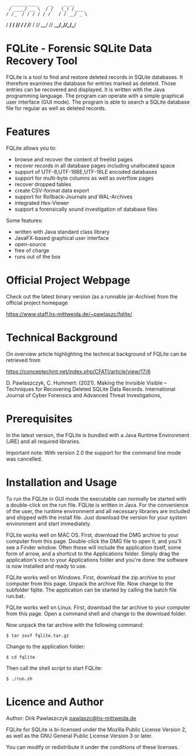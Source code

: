       __________    __    _ __     
     / ____/ __ \  / /   (_) /____ 
    / /_  / / / / / /   / / __/ _ \
   / __/ / /_/ / / /___/ / /_/  __/
  /_/    \___\_\/_____/_/\__/\___/ 
 

# FQLite - Forensic SQLite Data Recovery Tool

FQLite is a tool to find and restore deleted records in SQLite databases. It therefore examines the database for entries marked as deleted. Those entries can be recovered and displayed. It is written with the Java programming language. The program can operate with a simple graphical user interface (GUI mode). The program is able to search a SQLite database file for regular as well as deleted records.

# Features

FQLite allows you to:
* browse and recover the content of freelist pages
* recover records in all database pages including unallocated space
* support of UTF-8,UTF-16BE,UTF-16LE encoded databases
* support for multi-byte columns as well as overflow pages
* recover dropped tables
* create CSV-format data export
* support for Rollback-Journals and WAL-Archives
* integrated Hex-Viewer
* support a forensically sound investigation of database files

Some features:

* written with Java standard class library
* JavaFX-based graphical user interface
* open-source
* free of charge
* runs out of the box


# Official Project Webpage

Check out the latest binary version (as a runnable jar-Archive) from the official project homepage

https://www.staff.hs-mittweida.de/~pawlaszc/fqlite/                          

# Technical Background

On overview article highlighting the technical background of FQLite can be retrieved from 

https://conceptechint.net/index.php/CFATI/article/view/17/6

D. Pawlaszczyk, C. Hummert: (2021). 
Making the Invisible Visible – Techniques for Recovering Deleted SQLite Data Records. 
International Journal of Cyber Forensics and Advanced Threat Investigations,


# Prerequisites

In the latest version, the FQLite is bundled with a Java Runtime Environment (JRE) and all required libraries.

Important note: With version 2.0 the support for the command line mode was cancelled.


# Installation and  Usage

To run the FQLite in GUI mode the executable can normally be started with a double-click on the run file. FQLite is written in Java. For the convenience of the user, the runtime environment and all necessary libraries are included and shipped with the install file. Just download the version for your system environment and start immediately.

FQLite works well on MAC OS. First, download the DMG archive to your computer from this page. Double-click the DMG file to open it, and you'll see a Finder window. Often these will include the application itself, some form of arrow, and a shortcut to the Applications folder. Simply drag the application's icon to your Applications folder and you're done: the software is now installed and ready to use.

FQLite works well on Windows. First, download the zip archive to your computer from this page. Unpack the archive file. Now change to the subfolder fqlite. The application can be started by calling the batch file run.bat.

FQLite works well on Linux. First, download the tar archive to your computer from this page. Open a command shell and change to the download folder.

Now unpack the tar archive with the following command:
```
$ tar zxvf fqlite.tar.gz 
```
Change to the application folder:
```
$ cd fqlite
```
Then call the shell script to start FQLite:
```
$ ./run.sh
```

# Licence and Author

Author: Dirk Pawlaszczyk <pawlaszc@hs-mittweida.de>

FQLite for SQLite is bi-licensed under the Mozilla Public License Version 2, 
as well as the GNU General Public License Version 3 or later.

You can modify or redistribute it under the conditions of these licenses. 

